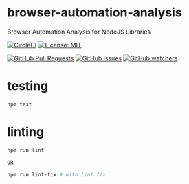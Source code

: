 # browser-automation-analysis
Browser Automation Analysis for NodeJS Libraries 

[![CircleCI][circle-ci-image]][circle-ci-url]
[![License: MIT][license-image]][license-link]


[![GitHub Pull Requests](https://img.shields.io/github/issues-pr/jvnp/browser-automation-analysis.svg)](https://github.com/jvnp/browser-automation-analysis/pulls)
[![GitHub issues](https://img.shields.io/github/issues/jvnp/browser-automation-analysis.svg)](https://github.com/jvnp/browser-automation-analysis/issues)
[![GitHub watchers](https://img.shields.io/github/watchers/jvnp/browser-automation-analysis.svg?style=social&label=Watch)](https://github.com/jvnp/browser-automation-analysis/watchers)


# testing
```sh
npm test
```

# linting

```sh
npm run lint

OR

npm run lint-fix # with lint fix
```

[circle-ci-image]: https://circleci.com/gh/jvnp/browser-automation-analysis/tree/main.svg?style=svg
[circle-ci-url]: https://circleci.com/gh/jvnp/browser-automation-analysis/tree/main
[license-image]: https://img.shields.io/badge/License-MIT-blue.svg
[license-link]: https://opensource.org/licenses/MIT
